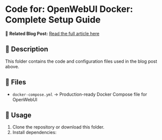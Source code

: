 # Code for: OpenWebUI Docker: Complete Setup Guide

🔗 **Related Blog Post:** [Read the full article here](https://centlinux.com/openwebui-docker/)

## 📌 Description
This folder contains the code and configuration files used in the blog post above.

## 📂 Files
- `docker-compose.yml` → Production-ready Docker Compose file for OpenWebUI 

## 🚀 Usage
1. Clone the repository or download this folder.
2. Install dependencies:
   ```Docker
